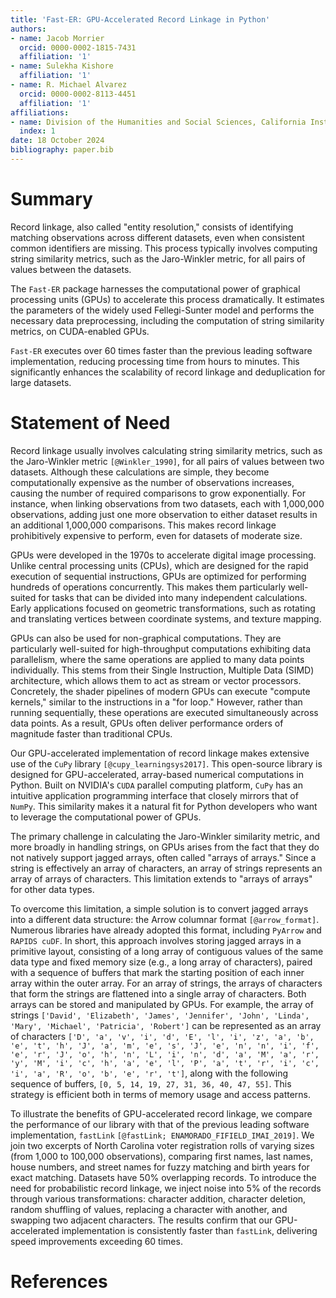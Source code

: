 ```yaml
---
title: 'Fast-ER: GPU-Accelerated Record Linkage in Python'
authors:
- name: Jacob Morrier
  orcid: 0000-0002-1815-7431
  affiliation: '1'
- name: Sulekha Kishore
  affiliation: '1'
- name: R. Michael Alvarez
  orcid: 0000-0002-8113-4451
  affiliation: '1'
affiliations:
- name: Division of the Humanities and Social Sciences, California Institute of Technology, USA
  index: 1
date: 18 October 2024
bibliography: paper.bib
---
```


<!---Adding references--->

# Summary

Record linkage, also called "entity resolution," consists of identifying matching observations across different datasets, even when consistent common identifiers are missing. This process typically involves computing string similarity metrics, such as the Jaro-Winkler metric, for all pairs of values between the datasets. 

The `Fast-ER` package harnesses the computational power of graphical processing units (GPUs) to accelerate this process dramatically. It estimates the parameters of the widely used Fellegi-Sunter model and performs the necessary data preprocessing, including the computation of string similarity metrics, on CUDA-enabled GPUs. 

`Fast-ER` executes over 60 times faster than the previous leading software implementation, reducing processing time from hours to minutes. This significantly enhances the scalability of record linkage and deduplication for large datasets.

# Statement of Need

Record linkage usually involves calculating string similarity metrics, such as the Jaro-Winkler metric `[@Winkler_1990]`, for all pairs of values between two datasets. Although these calculations are simple, they become computationally expensive as the number of observations increases, causing the number of required comparisons to grow exponentially. For instance, when linking observations from two datasets, each with 1,000,000 observations, adding just one more observation to either dataset results in an additional 1,000,000 comparisons. This makes record linkage prohibitively expensive to perform, even for datasets of moderate size.

GPUs were developed in the 1970s to accelerate digital image processing. Unlike central processing units (CPUs), which are designed for the rapid execution of sequential instructions, GPUs are optimized for performing hundreds of operations concurrently. This makes them particularly well-suited for tasks that can be divided into many independent calculations. Early applications focused on geometric transformations, such as rotating and translating vertices between coordinate systems, and texture mapping.

GPUs can also be used for non-graphical computations. They are particularly well-suited for high-throughput computations exhibiting data parallelism, where the same operations are applied to many data points individually. This stems from their Single Instruction, Multiple Data (SIMD) architecture, which allows them to act as stream or vector processors. Concretely, the shader pipelines of modern GPUs can execute "compute kernels," similar to the instructions in a "for loop." However, rather than running sequentially, these operations are executed simultaneously across data points. As a result, GPUs often deliver performance orders of magnitude faster than traditional CPUs.

Our GPU-accelerated implementation of record linkage makes extensive use of the `CuPy` library `[@cupy_learningsys2017]`. This open-source library is designed for GPU-accelerated, array-based numerical computations in Python. Built on NVIDIA's `CUDA` parallel computing platform, `CuPy` has an intuitive application programming interface that closely mirrors that of `NumPy`. This similarity makes it a natural fit for Python developers who want to leverage the computational power of GPUs.

The primary challenge in calculating the Jaro-Winkler similarity metric, and more broadly in handling strings, on GPUs arises from the fact that they do not natively support jagged arrays, often called "arrays of arrays." Since a string is effectively an array of characters, an array of strings represents an array of arrays of characters. This limitation extends to "arrays of arrays" for other data types.

To overcome this limitation, a simple solution is to convert jagged arrays into a different data structure: the Arrow columnar format `[@arrow_format]`. Numerous libraries have already adopted this format, including `PyArrow` and `RAPIDS cuDF`. In short, this approach involves storing jagged arrays in a primitive layout, consisting of a long array of contiguous values of the same data type and fixed memory size (e.g., a long array of characters), paired with a sequence of buffers that mark the starting position of each inner array within the outer array. For an array of strings, the arrays of characters that form the strings are flattened into a single array of characters. Both arrays can be stored and manipulated by GPUs. For example, the array of strings `['David', 'Elizabeth', 'James', 'Jennifer', 'John', 'Linda', 'Mary', 'Michael', 'Patricia', 'Robert']` can be represented as an array of characters `['D', 'a', 'v', 'i', 'd', 'E', 'l', 'i', 'z', 'a', 'b', 'e', 't', 'h', 'J', 'a', 'm', 'e', 's', 'J', 'e', 'n', 'n', 'i', 'f', 'e', 'r', 'J', 'o', 'h', 'n', 'L', 'i', 'n', 'd', 'a', 'M', 'a', 'r', 'y', 'M', 'i', 'c', 'h', 'a', 'e', 'l', 'P', 'a', 't', 'r', 'i', 'c', 'i', 'a', 'R', 'o', 'b', 'e', 'r', 't']`, along with the following sequence of buffers, `[0, 5, 14, 19, 27, 31, 36, 40, 47, 55]`. This strategy is efficient both in terms of memory usage and access patterns.

<!---Add figures--->

To illustrate the benefits of GPU-accelerated record linkage, we compare the performance of our library with that of the previous leading software implementation, `fastLink` `[@fastLink; ENAMORADO_FIFIELD_IMAI_2019]`. We join two excerpts of North Carolina voter registration rolls of varying sizes (from 1,000 to 100,000 observations), comparing first names, last names, house numbers, and street names for fuzzy matching and birth years for exact matching. Datasets have 50% overlapping records. To introduce the need for probabilistic record linkage, we inject noise into 5% of the records through various transformations: character addition, character deletion, random shuffling of values, replacing a character with another, and swapping two adjacent characters. The results confirm that our GPU-accelerated implementation is consistently faster than `fastLink`, delivering speed improvements exceeding 60 times.

# References
